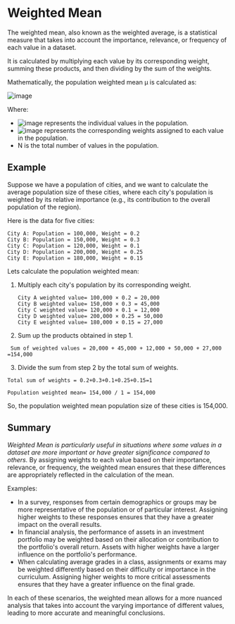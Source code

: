# Weighted Mean

The weighted mean, also known as the weighted average, is a statistical measure that takes into account the importance, relevance, or frequency of each value in a dataset.

It is calculated by multiplying each value by its corresponding weight, summing these products, and then dividing by the sum of the weights.

Mathematically, the population weighted mean μ is calculated as:

![image](https://github.com/sateeshfrnd/Statistics/assets/8160366/1bb5df34-6f6f-4a6e-9398-ab0523a9499a)

Where:
- ![image](https://github.com/sateeshfrnd/Statistics/assets/8160366/99d7b8c0-4858-4921-8aa2-a6b50075ba78) represents the individual values in the population.
- ![image](https://github.com/sateeshfrnd/Statistics/assets/8160366/d83483ef-529e-4a38-b1c7-7c409014cf24) represents the corresponding weights assigned to each value in the population.
- N is the total number of values in the population.

## Example

Suppose we have a population of cities, and we want to calculate the average population size of these cities, where each city's population is weighted by its relative importance (e.g., its contribution to the overall population of the region).

Here is the data for five cities:
```
City A: Population = 100,000, Weight = 0.2
City B: Population = 150,000, Weight = 0.3
City C: Population = 120,000, Weight = 0.1
City D: Population = 200,000, Weight = 0.25
City E: Population = 180,000, Weight = 0.15
```

Lets calculate the population weighted mean:
1. Multiply each city's population by its corresponding weight.
   ```
   City A weighted value= 100,000 × 0.2 = 20,000
   City B weighted value= 150,000 × 0.3 = 45,000
   City C weighted value= 120,000 × 0.1 = 12,000
   City D weighted value= 200,000 × 0.25 = 50,000
   City E weighted value= 180,000 × 0.15 = 27,000
   ```
2. Sum up the products obtained in step 1.
  ```
   Sum of weighted values = 20,000 + 45,000 + 12,000 + 50,000 + 27,000 =154,000
  ``` 
3. Divide the sum from step 2 by the total sum of weights.
```
Total sum of weights = 0.2+0.3+0.1+0.25+0.15=1

Population weighted mean= 154,000 / 1 = 154,000
```
So, the population weighted mean population size of these cities is 154,000.

## Summary
*Weighted Mean is particularly useful in situations where some values in a dataset are more important or have greater significance compared to others.* By assigning weights to each value based on their importance, relevance, or frequency, the weighted mean ensures that these differences are appropriately reflected in the calculation of the mean.

Examples:
- In a survey, responses from certain demographics or groups may be more representative of the population or of particular interest. Assigning higher weights to these responses ensures that they have a greater impact on the overall results.
- In financial analysis, the performance of assets in an investment portfolio may be weighted based on their allocation or contribution to the portfolio's overall return. Assets with higher weights have a larger influence on the portfolio's performance.
- When calculating average grades in a class, assignments or exams may be weighted differently based on their difficulty or importance in the curriculum. Assigning higher weights to more critical assessments ensures that they have a greater influence on the final grade.
  
In each of these scenarios, the weighted mean allows for a more nuanced analysis that takes into account the varying importance of different values, leading to more accurate and meaningful conclusions.
